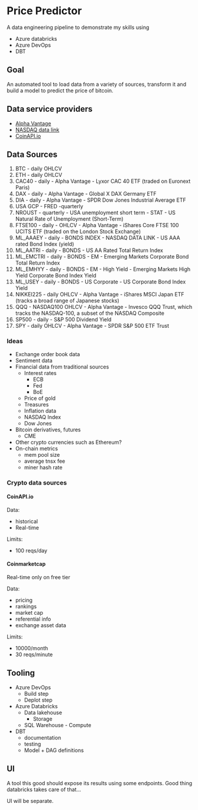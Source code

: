 # Price Predictor


A data engineering pipeline to demonstrate my skills using

- Azure databricks
- Azure DevOps
- DBT

## Goal 

An automated tool to load data from a variety of sources, transform it and build a model to predict
the price of bitcoin. 

## Data service providers

- [Alpha Vantage](https://www.alphavantage.co/documentation/)
- [NASDAQ data link](https://data.nasdaq.com/institutional-investors)
- [CoinAPI.io](https://docs.coinapi.io/)


## Data Sources

1. BTC - daily OHLCV
2. ETH - daily OHLCV
3. CAC40 - daily - Alpha Vantage - Lyxor CAC 40 ETF (traded on Euronext Paris)
4. DAX - daily - Alpha Vantage - Global X DAX Germany ETF
5. DIA - daily - Alpha Vantage - SPDR Dow Jones Industrial Average ETF
6. USA GCP - FRED -quarterly
7. NROUST - quarterly - USA unemployment short term - STAT - US Natural Rate of Unemployment (Short-Term) 
8. FTSE100 - daily - OHLCV - Alpha Vantage - iShares Core FTSE 100 UCITS ETF (traded on the London Stock Exchange)
9. ML_AAAEY - daily - BONDS INDEX - NASDAQ DATA LINK - US AAA rated Bond Index (yield) 
10. ML_AATRI - daily - BONDS - US AA Rated Total Return Index 
11. ML_EMCTRI - daily - BONDS - EM - Emerging Markets Corporate Bond Total Return Index 
12. ML_EMHYY - daily - BONDS - EM - High Yield - Emerging Markets High Yield Corporate Bond Index Yield
13. ML_USEY - daily - BONDS - US Corporate - US Corporate Bond Index Yield
14. NIKKEI225 - daily OHLCV - Alpha Vantage - iShares MSCI Japan ETF (tracks a broad range of
    Japanese stocks)
15. QQQ - NASDAQ100 OHLCV - Alpha Vantage - Invesco QQQ Trust, which tracks the NASDAQ-100, a subset of the NASDAQ
    Composite
16. SP500 - daily - S&P 500 Dividend Yield 
17. SPY - daily OHLCV - Alpha Vantage - SPDR S&P 500 ETF Trust



### Ideas

- Exchange order book data
- Sentiment data
- Financial data from traditional sources
    - Interest rates
        - ECB
        - Fed
        - BoE
    - Price of gold
    - Treasures
    - Inflation data
    - NASDAQ Index
    - Dow Jones
- Bitcoin derivatives, futures
    - CME
- Other crypto currencies such as Ethereum?
- On-chain metrics
    - mem pool size
    - average tnsx fee
    - miner hash rate

### Crypto data sources

#### CoinAPI.io

Data:

- historical
- Real-time

Limits:

- 100 reqs/day

#### Coinmarketcap

Real-time only on free tier

Data:

- pricing
- rankings
- market cap
- referential info
- exchange asset data

Limits:

- 10000/month
- 30 reqs/minute

## Tooling

- Azure DevOps
    - Build step
    - Deplot step
- Azure Databricks
    - Data lakehouse
        - Storage
    - SQL Warehouse - Compute
- DBT
    - documentation
    - testing
    - Model + DAG definitions

## UI

A tool this good should expose its results using some endpoints. Good thing databricks takes care of
that...

UI will be separate.
